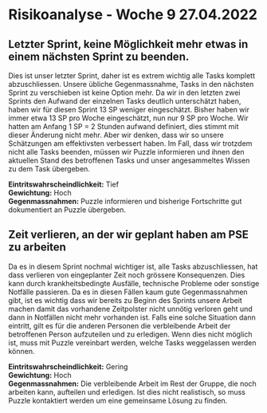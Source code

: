 # Risikoanalyse - Woche 9 27.04.2022

## Letzter Sprint, keine Möglichkeit mehr etwas in einem nächsten Sprint zu beenden.
Dies ist unser letzter Sprint, daher ist es extrem wichtig alle Tasks komplett abzuschliessen. Unsere übliche Gegenmassnahme, Tasks in den nächsten Sprint zu verschieben ist keine Option mehr.
Da wir in den letzten zwei Sprints den Aufwand der einzelnen Tasks deutlich unterschätzt haben, haben wir für diesen Sprint 13 SP weniger eingeschätzt. Bisher haben wir immer etwa 13 SP pro Woche eingeschätzt, nun nur 9 SP pro Woche.
Wir hatten am Anfang 1 SP = 2 Stunden aufwand definiert, dies stimmt mit dieser Änderung nicht mehr. Aber wir denken, dass wir so unsere Schätzungen am effektivsten verbessert haben.
Im Fall, dass wir trotzdem nicht alle Tasks beenden, müssen wir Puzzle informieren und ihnen den aktuellen Stand des betroffenen Tasks und unser angesammeltes Wissen zu dem Task übergeben.
  
**Eintritswahrscheindlichkeit:**  Tief  
**Gewichtung:** Hoch   
**Gegenmassnahmen:** Puzzle informieren und bisherige Fortschritte gut dokumentiert an Puzzle übergeben.

## Zeit verlieren, an der wir geplant haben am PSE zu arbeiten
Da es in diesem Sprint nochmal wichtiger ist, alle Tasks abzuschliessen, hat dass verlieren von eingeplanter Zeit noch grössere Konsequenzen. Dies kann durch krankheitsbedingte Ausfälle, technische Probleme oder sonstige Notfälle passieren.
Da es in diesen Fällen kaum gute Gegenmassnahmen gibt, ist es wichtig dass wir bereits zu Beginn des Sprints unsere Arbeit machen damit das vorhandene Zeitpolster nicht unnötig verloren geht und dann in Notfällen nicht mehr vorhanden ist.
Falls eine solche Situation dann eintritt, gilt es für die anderen Personen die verbleibende Arbeit der betroffenen Person aufzuteilen und zu erledigen. Wenn dies nicht möglich ist, muss mit Puzzle vereinbart werden, welche Tasks weggelassen werden können.
  
**Eintritswahrscheindlichkeit:**  Gering  
**Gewichtung:** Hoch   
**Gegenmassnahmen:** Die verbleibende Arbeit im Rest der Gruppe, die noch arbeiten kann, aufteilen und erledigen. Ist dies nicht realistisch, so muss Puzzle kontaktiert werden um eine gemeinsame Lösung zu finden.
